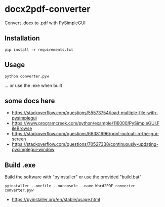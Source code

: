 # docx2pdf-converter
Convert .docx to .pdf with PySimpleGUI

## Installation
```
pip install -r requirements.txt
```

## Usage
```
python converter.pyw
```
... or use the .exe when built

## some docs here
 * https://stackoverflow.com/questions/55573754/load-multiple-file-with-pysimplegui
 * https://www.programcreek.com/python/example/116000/PySimpleGUI.FileBrowse
 * https://stackoverflow.com/questions/66381996/print-output-in-the-gui-screen
 * https://stackoverflow.com/questions/70527338/continuously-updating-pysimplegui-window

## Build .exe
Build the software with "pyinstaller" or use the provided "build.bat"
```
pyinstaller --onefile --noconsole --name Word2PDF_converter converter.pyw
```

 * https://pyinstaller.org/en/stable/usage.html
